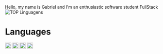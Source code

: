 Hello, my name is Gabriel and I'm an enthusiastic software student FullStack
<br>
![TOP Linguagens](https://github-readme-stats.vercel.app/api/top-langs/?username=DevGabrielll&layout=compact&theme=dracula)
<h1>Languages</h1>
<img src="https://img.shields.io/badge/HTML-%20?style=flat-square&logo=html5&logoColor=white&color=700f0a" height="20px">
<img src="https://img.shields.io/badge/CSS3-%20?style=flat-square&logo=css3&logoColor=white&color=4e0b1e" height="20px">
<img src="https://img.shields.io/badge/PYTHON-%20?style=flat-square&logo=python&logoColor=white&color=130342" height="20px">
<img src="https://th.bing.com/th/id/OIP.9jAkFPGpe5YO-8RM0Le_XgHaIa?w=157&h=180&c=7&r=0&o=5&pid=1.7" height="20px">


